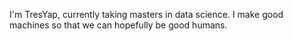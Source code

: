 I'm TresYap, currently taking masters in data science. I make good machines so that we can hopefully be good humans.

<!---
TresYap/TresYap is a ✨ special ✨ repository because its `README.md` (this file) appears on your GitHub profile.
You can click the Preview link to take a look at your changes.
--->
